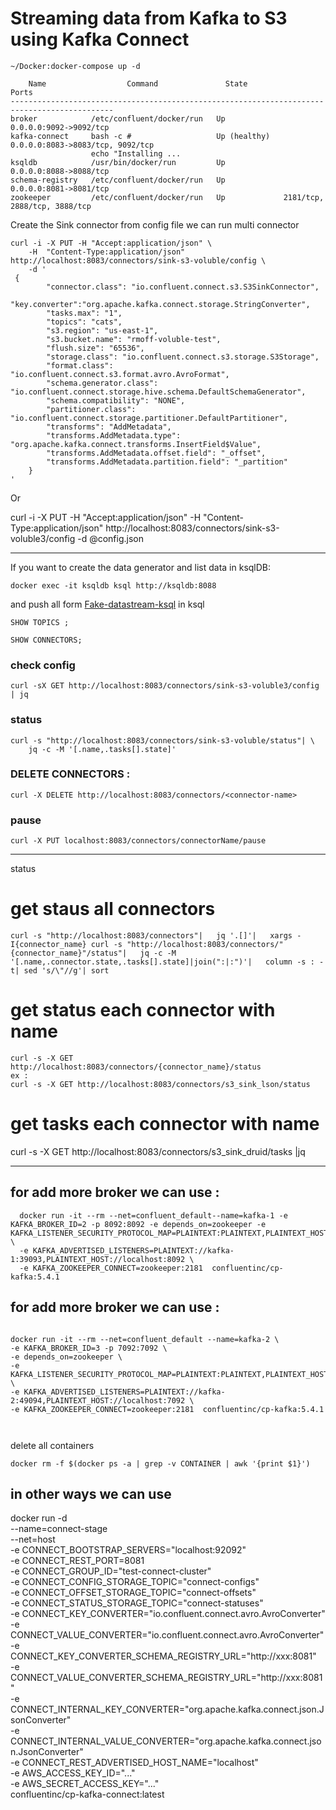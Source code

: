 # Streaming data from Kafka to S3 using Kafka Connect

```
~/Docker:docker-compose up -d
```

```
    Name                  Command               State                    Ports
---------------------------------------------------------------------------------------------
broker            /etc/confluent/docker/run   Up             0.0.0.0:9092->9092/tcp
kafka-connect     bash -c #                   Up (healthy)   0.0.0.0:8083->8083/tcp, 9092/tcp
                  echo "Installing ...
ksqldb            /usr/bin/docker/run         Up             0.0.0.0:8088->8088/tcp
schema-registry   /etc/confluent/docker/run   Up             0.0.0.0:8081->8081/tcp
zookeeper         /etc/confluent/docker/run   Up             2181/tcp, 2888/tcp, 3888/tcp

```

Create the Sink connector from config file
we can run multi connector


```
curl -i -X PUT -H "Accept:application/json" \
    -H  "Content-Type:application/json" http://localhost:8083/connectors/sink-s3-voluble/config \
    -d '
 {
		"connector.class": "io.confluent.connect.s3.S3SinkConnector",
		"key.converter":"org.apache.kafka.connect.storage.StringConverter",
		"tasks.max": "1",
		"topics": "cats",
		"s3.region": "us-east-1",
		"s3.bucket.name": "rmoff-voluble-test",
		"flush.size": "65536",
		"storage.class": "io.confluent.connect.s3.storage.S3Storage",
		"format.class": "io.confluent.connect.s3.format.avro.AvroFormat",
		"schema.generator.class": "io.confluent.connect.storage.hive.schema.DefaultSchemaGenerator",
		"schema.compatibility": "NONE",
        "partitioner.class": "io.confluent.connect.storage.partitioner.DefaultPartitioner",
        "transforms": "AddMetadata",
        "transforms.AddMetadata.type": "org.apache.kafka.connect.transforms.InsertField$Value",
        "transforms.AddMetadata.offset.field": "_offset",
        "transforms.AddMetadata.partition.field": "_partition"
	}
'

```
Or

curl -i -X PUT -H "Accept:application/json" -H  "Content-Type:application/json" http://localhost:8083/connectors/sink-s3-voluble3/config -d @config.json


_________________________________________________________________________________

If you want to create the data generator and list data in ksqlDB:


```docker exec -it ksqldb ksql http://ksqldb:8088```


and push all form [Fake-datastream-ksql](kafka-connect/confluent/Fake-datastream-ksql) in ksql

```
SHOW TOPICS ;

SHOW CONNECTORS;

```
### check config

```
curl -sX GET http://localhost:8083/connectors/sink-s3-voluble3/config | jq
```

### status 
```
curl -s "http://localhost:8083/connectors/sink-s3-voluble/status"| \
    jq -c -M '[.name,.tasks[].state]'
```
### DELETE CONNECTORS :
```
curl -X DELETE http://localhost:8083/connectors/<connector-name>
```

### pause
```
curl -X PUT localhost:8083/connectors/connectorName/pause
```
______
status 

# get staus all connectors
```
curl -s "http://localhost:8083/connectors"|   jq '.[]'|   xargs -I{connector_name} curl -s "http://localhost:8083/connectors/"{connector_name}"/status"|   jq -c -M '[.name,.connector.state,.tasks[].state]|join(":|:")'|   column -s : -t| sed 's/\"//g'| sort
```



# get status each connector with name
```
curl -s -X GET http://localhost:8083/connectors/{connector_name}/status
ex :
curl -s -X GET http://localhost:8083/connectors/s3_sink_lson/status
```


# get tasks each connector with name

curl -s -X GET http://localhost:8083/connectors/s3_sink_druid/tasks |jq



_____________________________________


## for add more broker we can use :
```
  docker run -it --rm --net=confluent_default--name=kafka-1 -e KAFKA_BROKER_ID=2 -p 8092:8092 -e depends_on=zookeeper -e KAFKA_LISTENER_SECURITY_PROTOCOL_MAP=PLAINTEXT:PLAINTEXT,PLAINTEXT_HOST:PLAINTEXT \
  -e KAFKA_ADVERTISED_LISTENERS=PLAINTEXT://kafka-1:39093,PLAINTEXT_HOST://localhost:8092 \
  -e KAFKA_ZOOKEEPER_CONNECT=zookeeper:2181  confluentinc/cp-kafka:5.4.1
  ```
  ## for add more broker we can use :
```

docker run -it --rm --net=confluent_default --name=kafka-2 \ 
-e KAFKA_BROKER_ID=3 -p 7092:7092 \
-e depends_on=zookeeper \
-e KAFKA_LISTENER_SECURITY_PROTOCOL_MAP=PLAINTEXT:PLAINTEXT,PLAINTEXT_HOST:PLAINTEXT \
-e KAFKA_ADVERTISED_LISTENERS=PLAINTEXT://kafka-2:49094,PLAINTEXT_HOST://localhost:7092 \
-e KAFKA_ZOOKEEPER_CONNECT=zookeeper:2181  confluentinc/cp-kafka:5.4.1



```
delete all containers

```
docker rm -f $(docker ps -a | grep -v CONTAINER | awk '{print $1}')
```


## in other ways we can use 
 docker run -d \
  --name=connect-stage \
  --net=host \
  -e CONNECT_BOOTSTRAP_SERVERS="localhost:92092" \
  -e CONNECT_REST_PORT=8081 \
  -e CONNECT_GROUP_ID="test-connect-cluster" \
  -e CONNECT_CONFIG_STORAGE_TOPIC="connect-configs" \
  -e CONNECT_OFFSET_STORAGE_TOPIC="connect-offsets" \
  -e CONNECT_STATUS_STORAGE_TOPIC="connect-statuses" \
  -e CONNECT_KEY_CONVERTER="io.confluent.connect.avro.AvroConverter" \
  -e CONNECT_VALUE_CONVERTER="io.confluent.connect.avro.AvroConverter" \
  -e CONNECT_KEY_CONVERTER_SCHEMA_REGISTRY_URL="http://xxx:8081" \
  -e CONNECT_VALUE_CONVERTER_SCHEMA_REGISTRY_URL="http://xxx:8081" \
  -e CONNECT_INTERNAL_KEY_CONVERTER="org.apache.kafka.connect.json.JsonConverter" \
  -e CONNECT_INTERNAL_VALUE_CONVERTER="org.apache.kafka.connect.json.JsonConverter" \
  -e CONNECT_REST_ADVERTISED_HOST_NAME="localhost" \
  -e AWS_ACCESS_KEY_ID="..." \
  -e AWS_SECRET_ACCESS_KEY="..." \
  confluentinc/cp-kafka-connect:latest

```
